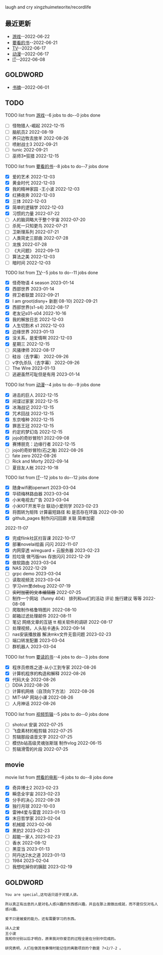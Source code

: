 
laugh and cry
xingzhuimeteorite/recordlife
## 最近更新
- [游戏](https://github.com/xingzhuimeteorite/recordlife/issues/11)--2022-06-22
- [要看的书](https://github.com/xingzhuimeteorite/recordlife/issues/10)--2022-06-21
- [TV](https://github.com/xingzhuimeteorite/recordlife/issues/9)--2022-06-17
- [动漫](https://github.com/xingzhuimeteorite/recordlife/issues/8)--2022-06-17
- [IT](https://github.com/xingzhuimeteorite/recordlife/issues/7)--2022-06-08
## GOLDWORD
- [书摘](https://github.com/xingzhuimeteorite/recordlife/issues/2)--2022-06-01
## TODO
TODO list from [游戏](https://github.com/xingzhuimeteorite/recordlife/issues/11)--6 jobs to do--0 jobs done
- [ ]  怪物猎人-崛起 2022-12-15
- [ ] 脑航员2 2022-08-19
- [ ] 养只边牧去放羊 2022-08-26
- [ ] 喷射战士3 2022-09-21
- [ ] tunic 2022-09-21
- [ ] 巫师3•狂猎 2022-12-15

TODO list from [要看的书](https://github.com/xingzhuimeteorite/recordlife/issues/10)--8 jobs to do--7 jobs done
- [x] 爱的艺术 2022-12-03
- [x] 黄金时代 2022-12-03
- [x] 我的精神家园  -王小波 2022-12-03
- [x] 红拂夜奔 2022-12-03
- [x] 三体 2022-12-03
- [x] 简单的逻辑学 2022-12-03
- [x] 习惯的力量 2022-07-22
- [ ] 人的脑洞略大于整个宇宙 2022-07-20
- [ ] 杀死一只知更鸟  2022-07-21
- [ ] 卫斯理系列 2022-07-21
- [ ] 人类简史三部曲
 2022-07-28
- [ ] 龙族 2022-07-28
- [ ] 《大问题》 2022-09-13
- [ ] 算法之美 2022-12-03
- [ ] 暗时间 2022-12-03

TODO list from [TV](https://github.com/xingzhuimeteorite/recordlife/issues/9)--5 jobs to do--11 jobs done
- [x] 怪奇物语 4 season 2023-01-14
- [x] 西部世界 2023-01-14
- [x] 捍卫者联盟 2022-09-21
- [x] I am groot(disny+ 新剧 08-10) 2022-09-21
- [x] 西部世界(s1-s4) 2022-08-17
- [x] 老友记s01-s04 2022-10-16
- [x] 我的解放日志 2022-12-03
- [x] 人生切割术 s1 2022-12-03
- [x] 边缘世界 2023-01-13
- [x] 没关系，是爱情啊 2022-12-03
- [x] 星期三 2022-12-15
- [ ] 风骚律师 2022-08-17
- [ ] 硅谷（去字幕） 2022-09-26
- [ ] v字仇杀队（去字幕） 2022-09-26
- [ ] The Wire 2023-01-13
- [ ] 逃避虽然可耻但是有用 2023-01-14

TODO list from [动漫](https://github.com/xingzhuimeteorite/recordlife/issues/8)--4 jobs to do--9 jobs done
- [x] 进击的巨人 2022-12-15
- [x] 间谍过家家 2022-12-15
- [x] 冰海战记 2022-12-15
- [x] 咒术回战  2022-12-15
- [x] 东京喰种 2022-12-15
- [x] 罪恶王冠 2022-12-15
- [x] 约定的梦幻岛 2022-12-15
- [x] jojo的奇妙冒险1 2022-09-08
- [x] 赛博朋克：边缘行者 2022-12-15
- [ ] jojo的奇妙冒险(石之海) 2022-08-26
- [ ] fate zero 2022-08-26
- [ ] Rick and Morty 2022-09-14
- [ ] 夏目友人帐 2022-10-18

TODO list from [IT](https://github.com/xingzhuimeteorite/recordlife/issues/7)--12 jobs to do--12 jobs done
- [x] 随身wifi刷openwrt 2023-03-04
- [x] 华硕梅林路由器 2023-03-04
- [x] 小米电视去广告 2023-03-04
- [x] 小米IOT开发平台  联动小爱同学 2023-02-23
- [x] 将图转为矩阵 计算最短路径 和 是否存在环路 2022-09-30
- [x]  github_pages 制作闪闪回廊  关联   简单加密

 2022-11-07
- [x] 完成flink社区扫盲课  2022-10-17
- [x] 部署novelai绘画 闪闪 2022-11-07
- [x] 内网穿透  wireguard  + 云服务器  2023-02-23
- [x] 捡垃圾 做丐版nas   存放闪闪  2022-12-29
- [x] 做软路由 2023-03-04
- [x] NAS 2022-12-29
- [ ] grpc demo 2023-03-04
- [ ] 读取视频流  2023-03-04
- [ ] 学习vim里debug 2022-07-19
- [ ] ~~实时加密的文本编辑器~~ 2022-07-25
- [ ] 制作一个网站（funny 404） 排列和uu们的活动  评论 施行建议 等等  2022-08-08
- [ ] 爬取制作格鲁特图片 2022-08-10
- [ ] 邮箱过滤处理邮件 2022-08-11
- [ ] 笔记  网络文章的互链 tt 相关软件的调研  2022-08-17
- [ ] 处理视频，人头贴卡通头 2022-09-14
- [ ] nas安装播放器 解决mkv文件无音问题 2023-02-23
- [ ] 端口转发配置 2023-03-04
- [ ] 群机器人 2023-03-04

TODO list from [要读的书](https://github.com/xingzhuimeteorite/recordlife/issues/6)--4 jobs to do--3 jobs done
- [x] 程序员修炼之道-从小工到专家 2022-08-26
- [x] 计算机程序的构造和解释 2022-08-26
- [x] 代码大全 2022-08-26
- [ ] DDIA 2022-08-26
- [ ] 计算机网络（自顶向下方法）
 2022-08-26
- [ ] MIT-IAP 网站小课  2022-08-26
- [ ] 人月神话  2022-08-26

TODO list from [视频剪辑](https://github.com/xingzhuimeteorite/recordlife/issues/4)--5 jobs to do--0 jobs done
- [ ] shotcut 安装 2022-07-25
- [ ] 飞盘素材的粗剪辑 2022-07-25
- [ ]  剪辑那段语音文字 2022-07-25
- [ ] 模仿b站高级灵魂张斯瑞 制作vlog 2022-06-15
- [ ] 剪辑滑雪的片段 2022-07-25

## movie
movie list from [想看的电影](https://github.com/xingzhuimeteorite/recordlife/issues/5)--6 jobs to do--8 jobs done
- [x] 奇异博士2 2023-02-23
- [x] 瞬息全宇宙 2023-02-23
- [x] 分手的决心 2022-08-28
- [x] 独行月球 2022-10-03
- [x] 雷神4爱与雷霆 2023-01-13
- [x] 末日哲学家 2023-02-04
- [x] 机械姬 2023-02-06
- [x] 黑豹2 2023-02-23
- [ ] 超能一家人 2023-02-23
- [ ] 香水 2022-08-12
- [ ] 黑亚当 2023-01-13
- [ ] 阿丹达2水之道 2023-01-13
- [ ] 1984 2023-02-04
- [ ] 我想吃掉你的胰脏 2023-02-19

## GOLDWORD
 ```
You are special,这句话只适于对爱人讲。
```
```
所以真正有出息的人是对名人感兴趣的东西感兴趣，并且在那上面做出成就，而不是仅仅对名人感兴趣。
```
```
爱不只是被爱的能力，还有需要学习的东西。
```
```
诗人之爱 
王小波
我和你分别以后才明白，原来我对你爱恋的过程全是在分别中完成的。
```
```
研究表明，人们在做其他事情时能记住的离散项目的个数是 7+2/7-2 。 
```
